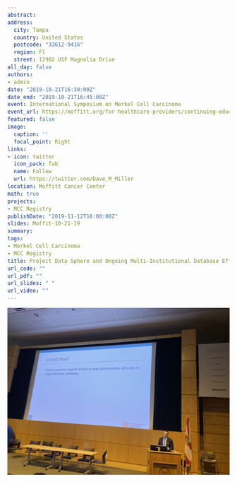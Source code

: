 ```yaml
---
abstract: 
address:
  city: Tampa
  country: United States
  postcode: "33612-9416"
  region: Fl
  street: 12902 USF Magnolia Drive
all_day: false
authors: 
- admin
date: "2019-10-21T16:30:00Z"
date_end: "2019-10-21T16:45:00Z"
event: International Symposium on Merkel Cell Carcinoma
event_url: https://moffitt.org/for-healthcare-providers/continuing-education/provider-conferences/international-symposium-on-merkel-cell-carcinoma/?utm_source=fhppost&utm_medium=referral&utm_campaign=cme&utm_content=cutaneous
featured: false
image:
  caption: ''
  focal_point: Right
links:
- icon: twitter
  icon_pack: fab
  name: Follow
  url: https://twitter.com/Dave_M_Miller
location: Moffitt Cancer Center
math: true
projects:
- MCC Registry
publishDate: "2019-11-12T16:00:00Z"
slides: Moffit-10-21-19
summary:
tags: 
- Merkel Cell Carcinoma
- MCC Registry
title: Project Data Sphere and Ongoing Multi-Institutional Database Efforts
url_code: ""
url_pdf: ""
url_slides: " "
url_video: ""
---
```


![Dr. Miller presenting at MCC Symposium](./featured_1.jpg)

